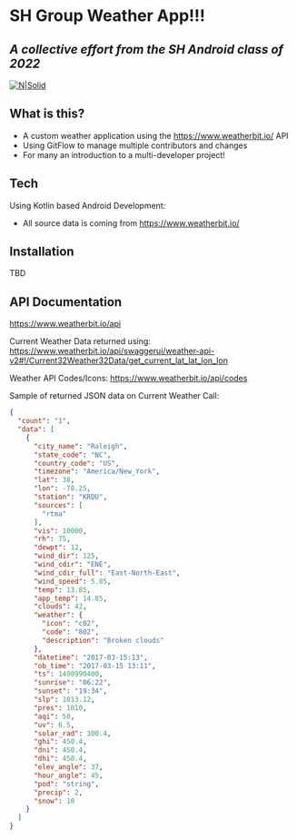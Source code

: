 # SH Group Weather App!!!
## _A collective effort from the SH Android class of 2022_

[![N|Solid](https://www.southhills.edu/wp-content/uploads/2015/07/SouthHillsWebRetina.jpg)](https://nodesource.com/products/nsolid)


## What is this?

- A custom weather application using the https://www.weatherbit.io/ API
- Using GitFlow to manage multiple contributors and changes
- For many an introduction to a multi-developer project!


## Tech

Using Kotlin based Android Development:

- All source data is coming from https://www.weatherbit.io/



## Installation

TBD



## API Documentation

https://www.weatherbit.io/api

Current Weather Data returned using:
https://www.weatherbit.io/api/swaggerui/weather-api-v2#!/Current32Weather32Data/get_current_lat_lat_lon_lon

Weather API Codes/Icons:
https://www.weatherbit.io/api/codes

Sample of returned JSON data on Current Weather Call:
```json
{
  "count": "1",
  "data": [
    {
      "city_name": "Raleigh",
      "state_code": "NC",
      "country_code": "US",
      "timezone": "America/New_York",
      "lat": 38,
      "lon": -78.25,
      "station": "KRDU",
      "sources": [
        "rtma"
      ],
      "vis": 10000,
      "rh": 75,
      "dewpt": 12,
      "wind_dir": 125,
      "wind_cdir": "ENE",
      "wind_cdir_full": "East-North-East",
      "wind_speed": 5.85,
      "temp": 13.85,
      "app_temp": 14.85,
      "clouds": 42,
      "weather": {
        "icon": "c02",
        "code": "802",
        "description": "Broken clouds"
      },
      "datetime": "2017-03-15:13",
      "ob_time": "2017-03-15 13:11",
      "ts": 1490990400,
      "sunrise": "06:22",
      "sunset": "19:34",
      "slp": 1013.12,
      "pres": 1010,
      "aqi": 50,
      "uv": 6.5,
      "solar_rad": 300.4,
      "ghi": 450.4,
      "dni": 450.4,
      "dhi": 450.4,
      "elev_angle": 37,
      "hour_angle": 45,
      "pod": "string",
      "precip": 2,
      "snow": 10
    }
  ]
}